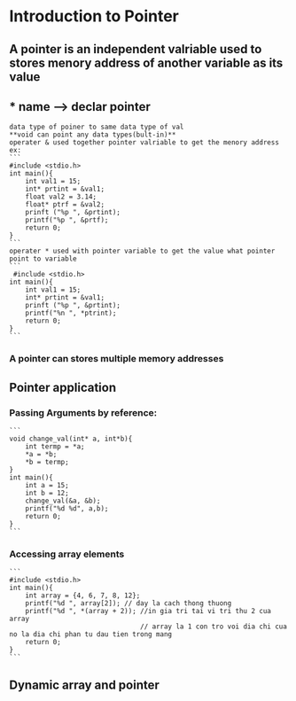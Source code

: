 # Introduction to Pointer 
## A pointer is an independent valriable used to stores menory address of another variable as its value
   ## <data type>* name --> declar pointer 
    data type of poiner to same data type of val
    **void can point any data types(bult-in)**
    operater & used together pointer valriable to get the menory address
    ex:
    ```
    #include <stdio.h>
    int main(){
        int val1 = 15;
        int* prtint = &val1;
        float val2 = 3.14;
        float* ptrf = &val2;
        prinft ("%p ", &prtint);
        printf("%p ", &prtf);
        return 0;
    }
    ```
    operater * used with pointer variable to get the value what pointer point to variable
    ```
     #include <stdio.h>
    int main(){
        int val1 = 15;
        int* prtint = &val1;
        prinft ("%p ", &prtint);
        printf("%n ", *ptrint);
        return 0;
    }
    ```
### A pointer can stores multiple memory addresses
## Pointer application
### Passing Arguments by reference:
    ```
    void change_val(int* a, int*b){
        int termp = *a;
        *a = *b;
        *b = termp;
    }
    int main(){
        int a = 15;
        int b = 12;
        change_val(&a, &b);
        printf("%d %d", a,b);
        return 0;
    }
    ```
### Accessing array elements
    ```
    #include <stdio.h>
    int main(){
        int array = {4, 6, 7, 8, 12};
        printf("%d ", array[2]); // day la cach thong thuong
        printf("%d ", *(array + 2)); //in gia tri tai vi tri thu 2 cua array 
                                     // array la 1 con tro voi dia chi cua no la dia chi phan tu dau tien trong mang
        return 0;
    }
    ```
    
## Dynamic array and pointer 
   
